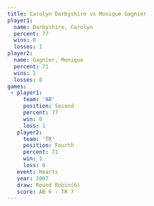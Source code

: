 ```yaml
---
title: Carolyn Darbyshire vs Monique Gagnier
player1:                   
  name: Darbyshire, Carolyn
  percent: 77              
  wins: 0                  
  losses: 1                
player2:                   
  name: Gagnier, Monique   
  percent: 71              
  wins: 1                  
  losses: 0                
games:
 - player1:          
     team: 'AB'      
     position: Second
     percent: 77     
     win: 0          
     loss: 1         
   player2:          
     team: 'TR'      
     position: Fourth
     percent: 71     
     win: 1          
     loss: 0         
   event: Hearts       
   year: 2007          
   draw: Round Robin(6)
   score: AB 6 - TR 7  
---
```

